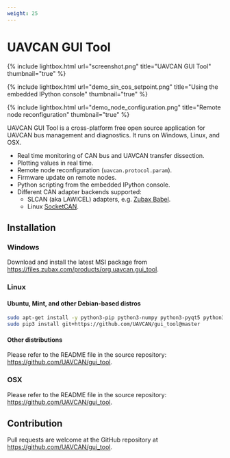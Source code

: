 ```yaml
---
weight: 25
---
```


# UAVCAN GUI Tool

{% include lightbox.html url="screenshot.png" title="UAVCAN GUI Tool" thumbnail="true" %}

{% include lightbox.html url="demo_sin_cos_setpoint.png" title="Using the embedded IPython console" thumbnail="true" %}

{% include lightbox.html url="demo_node_configuration.png" title="Remote node reconfiguration" thumbnail="true" %}

UAVCAN GUI Tool is a cross-platform free open source application for UAVCAN bus management and diagnostics.
It runs on Windows, Linux, and OSX.

* Real time monitoring of CAN bus and UAVCAN transfer dissection.
* Plotting values in real time.
* Remote node reconfiguration (`uavcan.protocol.param`).
* Firmware update on remote nodes.
* Python scripting from the embedded IPython console.
* Different CAN adapter backends supported:
  * SLCAN (aka LAWICEL) adapters, e.g. [Zubax Babel](https://docs.zubax.com/zubax_babel).
  * Linux [SocketCAN](https://en.wikipedia.org/wiki/SocketCAN).

## Installation

### Windows

Download and install the latest MSI package from <https://files.zubax.com/products/org.uavcan.gui_tool>.

### Linux

#### Ubuntu, Mint, and other Debian-based distros

```bash
sudo apt-get install -y python3-pip python3-numpy python3-pyqt5 python3-pyqt5.qtsvg git-core
sudo pip3 install git+https://github.com/UAVCAN/gui_tool@master
```

#### Other distributions

Please refer to the README file in the source repository: <https://github.com/UAVCAN/gui_tool>.

### OSX

Please refer to the README file in the source repository: <https://github.com/UAVCAN/gui_tool>.

## Contribution

Pull requests are welcome at the GitHub repository at <https://github.com/UAVCAN/gui_tool>.

